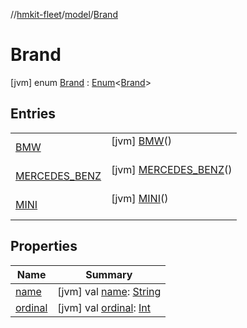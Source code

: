 //[hmkit-fleet](../../../index.md)/[model](../index.md)/[Brand](index.md)



# Brand  
 [jvm] enum [Brand](index.md) : [Enum](https://kotlinlang.org/api/latest/jvm/stdlib/kotlin/-enum/index.html)<[Brand](index.md)>    


## Entries  
  
| | |
|---|---|
| <a name="model/Brand.BMW///PointingToDeclaration/"></a>[BMW](-b-m-w/index.md)| <a name="model/Brand.BMW///PointingToDeclaration/"></a> [jvm] [BMW](-b-m-w/index.md)()  <br>   <br>|
| <a name="model/Brand.MERCEDES_BENZ///PointingToDeclaration/"></a>[MERCEDES_BENZ](-m-e-r-c-e-d-e-s_-b-e-n-z/index.md)| <a name="model/Brand.MERCEDES_BENZ///PointingToDeclaration/"></a> [jvm] [MERCEDES_BENZ](-m-e-r-c-e-d-e-s_-b-e-n-z/index.md)()  <br>   <br>|
| <a name="model/Brand.MINI///PointingToDeclaration/"></a>[MINI](-m-i-n-i/index.md)| <a name="model/Brand.MINI///PointingToDeclaration/"></a> [jvm] [MINI](-m-i-n-i/index.md)()  <br>   <br>|


## Properties  
  
|  Name |  Summary | 
|---|---|
| <a name="model/Brand/name/#/PointingToDeclaration/"></a>[name](index.md#%5Bmodel%2FBrand%2Fname%2F%23%2FPointingToDeclaration%2F%5D%2FProperties%2F-951343052)| <a name="model/Brand/name/#/PointingToDeclaration/"></a> [jvm] val [name](index.md#%5Bmodel%2FBrand%2Fname%2F%23%2FPointingToDeclaration%2F%5D%2FProperties%2F-951343052): [String](https://kotlinlang.org/api/latest/jvm/stdlib/kotlin/-string/index.html)   <br>|
| <a name="model/Brand/ordinal/#/PointingToDeclaration/"></a>[ordinal](index.md#%5Bmodel%2FBrand%2Fordinal%2F%23%2FPointingToDeclaration%2F%5D%2FProperties%2F-951343052)| <a name="model/Brand/ordinal/#/PointingToDeclaration/"></a> [jvm] val [ordinal](index.md#%5Bmodel%2FBrand%2Fordinal%2F%23%2FPointingToDeclaration%2F%5D%2FProperties%2F-951343052): [Int](https://kotlinlang.org/api/latest/jvm/stdlib/kotlin/-int/index.html)   <br>|

